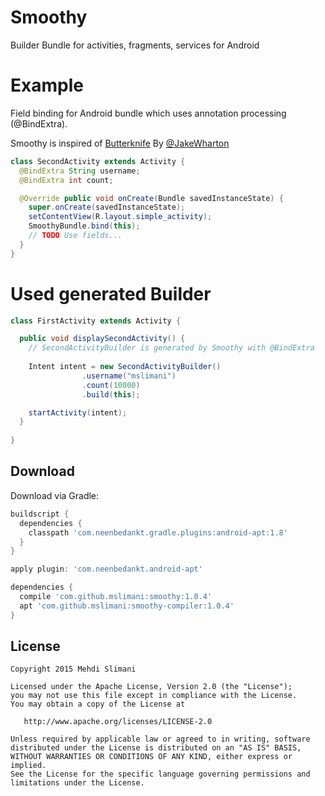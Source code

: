 # Smoothy

Builder Bundle for activities, fragments, services for Android

# Example

Field binding for Android bundle which uses annotation processing (@BindExtra).

Smoothy is inspired of [Butterknife][0] By [@JakeWharton][1]

```java
class SecondActivity extends Activity {
  @BindExtra String username;
  @BindExtra int count;

  @Override public void onCreate(Bundle savedInstanceState) {
    super.onCreate(savedInstanceState);
    setContentView(R.layout.simple_activity);
    SmoothyBundle.bind(this);
    // TODO Use fields...
  }
}
```

# Used generated Builder 

```java
class FirstActivity extends Activity {

  public void displaySecondActivity() {
    // SecondActivityBuilder is generated by Smoothy with @BindExtra
    
    Intent intent = new SecondActivityBuilder()
                .username("mslimani")
                .count(10000)
                .build(this);

    startActivity(intent);
  }
  
}
```

Download
--------

Download via Gradle:

```groovy
buildscript {
  dependencies {
    classpath 'com.neenbedankt.gradle.plugins:android-apt:1.8'
  }
}

apply plugin: 'com.neenbedankt.android-apt'

dependencies {
  compile 'com.github.mslimani:smoothy:1.0.4'
  apt 'com.github.mslimani:smoothy-compiler:1.0.4'
}
```

License
-------

    Copyright 2015 Mehdi Slimani

    Licensed under the Apache License, Version 2.0 (the "License");
    you may not use this file except in compliance with the License.
    You may obtain a copy of the License at

       http://www.apache.org/licenses/LICENSE-2.0

    Unless required by applicable law or agreed to in writing, software
    distributed under the License is distributed on an "AS IS" BASIS,
    WITHOUT WARRANTIES OR CONDITIONS OF ANY KIND, either express or implied.
    See the License for the specific language governing permissions and
    limitations under the License.
[0]: http://jakewharton.github.com/butterknife/    
[1]: https://github.com/JakeWharton
